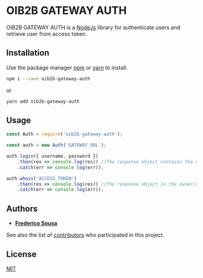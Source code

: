 # OIB2B GATEWAY AUTH

OIB2B GATEWAY AUTH is a [NodeJs](https://nodejs.org/en/) library for authenticate users and retrieve user from access token.

## Installation

Use the package manager [npm](https://www.npmjs.com/) or [yarn](https://yarnpkg.com/lang/en/) to install.

```bash
npm i --save oib2b-gateway-auth
```
or
```bash
yarn add oib2b-gateway-auth
```

## Usage

```js
const Auth = require('oib2b-gateway-auth');

const auth = new Auth('GATEWAY_URL');

auth.login({ username, password })
	.then(res => console.log(res)) //The response object contains the user and a new access token.
	.catch(err => console.log(err));

auth.whois('ACCESS_TOKEN')
    .then(res => console.log(res)) //The response object is the owner/user of the access token.
    .catch(err => console.log(err));
```


## Authors

* **[Frederico Sousa](https://github.com/fredericosousa)**

See also the list of [contributors](https://github.com/FredericoSousa/oib2b-gateway-auth/graphs/contributors) who participated in this project.



## License
[MIT](https://choosealicense.com/licenses/mit/)
